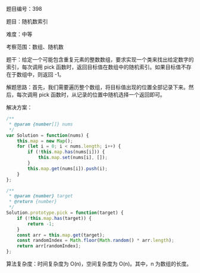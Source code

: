 题目编号：398

题目：随机数索引

难度：中等

考察范围：数组、随机数

题干：给定一个可能包含重复元素的整数数组，要求实现一个类来找出给定数字的索引，每次调用 pick 函数时，返回目标值在数组中的随机索引。如果目标值不存在于数组中，则返回 -1。

解题思路：首先，我们需要遍历整个数组，将目标值出现的位置全部记录下来。然后，每次调用 pick 函数时，从记录的位置中随机选择一个返回即可。

解决方案：

```javascript
/**
 * @param {number[]} nums
 */
var Solution = function(nums) {
    this.map = new Map();
    for (let i = 0; i < nums.length; i++) {
        if (!this.map.has(nums[i])) {
            this.map.set(nums[i], []);
        }
        this.map.get(nums[i]).push(i);
    }
};

/** 
 * @param {number} target
 * @return {number}
 */
Solution.prototype.pick = function(target) {
    if (!this.map.has(target)) {
        return -1;
    }
    const arr = this.map.get(target);
    const randomIndex = Math.floor(Math.random() * arr.length);
    return arr[randomIndex];
};
```

算法复杂度：时间复杂度为 O(n)，空间复杂度为 O(n)。其中，n 为数组的长度。